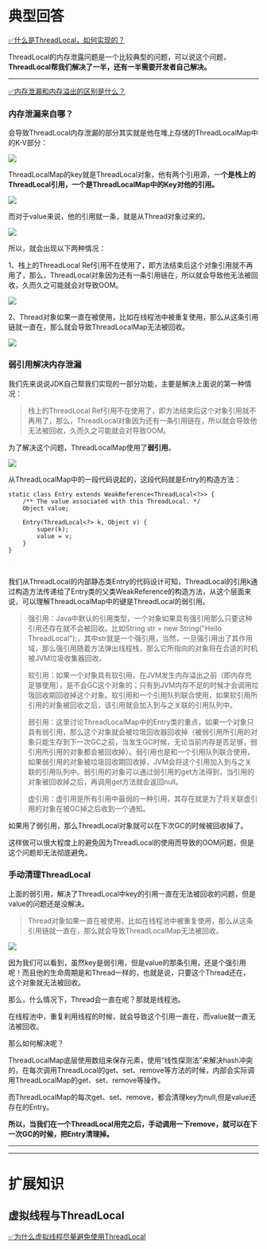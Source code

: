 # 典型回答


[✅什么是ThreadLocal，如何实现的？](https://www.yuque.com/hollis666/qyhor6/ihoye3)



ThreadLocal的内存泄露问题是一个比较典型的问题，可以说这个问题，**ThreadLocal帮我们解决了一半，还有一半需要开发者自己解决。**

****

[✅内存泄漏和内存溢出的区别是什么？](https://www.yuque.com/hollis666/qyhor6/ge1k2i2aumhsgvbc)



### 内存泄漏来自哪？


会导致ThreadLocal内存泄漏的部分其实就是他在堆上存储的ThreadLocalMap中的K-V部分：

![](https://cdn.nlark.com/yuque/0/2023/png/5378072/1688455648638-c0d80f68-d297-4ac4-9f64-8e733f14627b.png)



ThreadLocalMap的key就是ThreadLocal对象，他有两个引用源，一**个是栈上的ThreadLocal引用，一个是ThreadLocalMap中的Key对他的引用。**

![](https://cdn.nlark.com/yuque/0/2023/png/5378072/1703300494076-f8280388-b9d2-4463-a6d4-b798bd835138.png)



而对于value来说，他的引用就一条，就是从Thread对象过来的。



![](https://cdn.nlark.com/yuque/0/2023/png/5378072/1703300549782-8c52ff01-880f-44c2-9564-7bb1919bfcc4.png)



所以，就会出现以下两种情况：



1、栈上的ThreadLocal Ref引用不在使用了，即方法结束后这个对象引用就不再用了，那么，ThreadLocal对象因为还有一条引用链在，所以就会导致他无法被回收，久而久之可能就会对导致OOM。



![](https://cdn.nlark.com/yuque/0/2023/png/5378072/1703300619609-57783a8a-7da4-4813-b310-a34d9b4d3641.png)



2、Thread对象如果一直在被使用，比如在线程池中被重复使用，那么从这条引用链就一直在，那么就会导致ThreadLocalMap无法被回收。



![](https://cdn.nlark.com/yuque/0/2023/png/5378072/1703300655575-0cb5f021-ca9d-49b9-893d-7f4be614edd4.png)



### 弱引用解决内存泄漏


我们先来说说JDK自己帮我们实现的一部分功能，主要是解决上面说的第一种情况：



> 栈上的ThreadLocal Ref引用不在使用了，即方法结束后这个对象引用就不再用了，那么，ThreadLocal对象因为还有一条引用链在，所以就会导致他无法被回收，久而久之可能就会对导致OOM。
>



为了解决这个问题，ThreadLocalMap使用了**弱引用**。



![](https://cdn.nlark.com/yuque/0/2023/png/5378072/1703300791266-fd9e23ea-0cb7-434c-a389-131b7ed9cef0.png)



从ThreadLocalMap中的一段代码说起的，这段代码就是Entry的构造方法：

<font style="color:rgb(102, 217, 239);">  </font>

```plain
static class Entry extends WeakReference<ThreadLocal<?>> {
    /** The value associated with this ThreadLocal. */
    Object value;

    Entry(ThreadLocal<?> k, Object v) {
        super(k);
        value = v;
    }
}
```

<font style="color:rgb(102, 217, 239);"> </font><font style="color:rgb(248, 248, 242);">}</font><font style="color:rgb(102, 217, 239);"></font>

我们从ThreadLocal的内部静态类Entry的代码设计可知，ThreadLocal的引用k通过构造方法传递给了Entry类的父类WeakReference的构造方法，从这个层面来说，可以理解ThreadLocalMap中的键是ThreadLocal的弱引用。



> 强引用：Java中默认的引用类型，一个对象如果具有强引用那么只要这种引用还存在就不会被回收。比如String str = new String("Hello ThreadLocal");，其中str就是一个强引用，当然，一旦强引用出了其作用域，那么强引用随着方法弹出线程栈，那么它所指向的对象将在合适的时机被JVM垃圾收集器回收。
>
> 
>
> 软引用：如果一个对象具有软引用，在JVM发生内存溢出之前（即内存充足够使用），是不会GC这个对象的；只有到JVM内存不足的时候才会调用垃圾回收期回收掉这个对象。软引用和一个引用队列联合使用，如果软引用所引用的对象被回收之后，该引用就会加入到与之关联的引用队列中。
>
> 
>
> 弱引用：这里讨论ThreadLocalMap中的Entry类的重点，如果一个对象只具有弱引用，那么这个对象就会被垃圾回收器回收掉（被弱引用所引用的对象只能生存到下一次GC之前，当发生GC时候，无论当前内存是否足够，弱引用所引用的对象都会被回收掉）。弱引用也是和一个引用队列联合使用，如果弱引用的对象被垃圾回收期回收掉，JVM会将这个引用加入到与之关联的引用队列中。弱引用的对象可以通过弱引用的get方法得到，当引用的对象被回收掉之后，再调用get方法就会返回null。
>
> 
>
> 虚引用：虚引用是所有引用中最弱的一种引用，其存在就是为了将关联虚引用的对象在被GC掉之后收到一个通知。
>



如果用了弱引用，那么ThreadLocal对象就可以在下次GC的时候被回收掉了。



这样做可以很大程度上的避免因为ThreadLocal的使用而导致的OOM问题，但是这个问题却无法彻底避免。



### 手动清理ThreadLocal


上面的弱引用，解决了ThreadLocal中key的引用一直在无法被回收的问题，但是value的问题还是没解决。



> Thread对象如果一直在被使用，比如在线程池中被重复使用，那么从这条引用链就一直在，那么就会导致ThreadLocalMap无法被回收。
>



![](https://cdn.nlark.com/yuque/0/2023/png/5378072/1688455911220-b1033da7-8a0b-4f08-a083-f77f0bd2fc79.png)



因为我们可以看到，虽然key是弱引用，但是value的那条引用，还是个强引用呢！而且他的生命周期是和Thread一样的，也就是说，只要这个Thread还在， 这个对象就无法被回收。



那么，什么情况下，Thread会一直在呢？那就是线程池。



在线程池中，重复利用线程的时候，就会导致这个引用一直在，而value就一直无法被回收。



那么如何解决呢？



ThreadLocalMap底层使用数组来保存元素，使用“线性探测法”来解决hash冲突的，在每次调用ThreadLocal的get、set、remove等方法的时候，内部会实际调用ThreadLocalMap的get、set、remove等操作。



而ThreadLocalMap的每次get、set、remove，都会清理key为null,但是value还存在的Entry。



**所以，当我们在一个ThreadLocal用完之后，手动调用一下remove，就可以在下一次GC的时候，把Entry清理掉。**

****

****

# 扩展知识


## 虚拟线程与ThreadLocal


[✅为什么虚拟线程尽量避免使用ThreadLocal](https://www.yuque.com/hollis666/qyhor6/ehzum6hzexcsgxhn)

